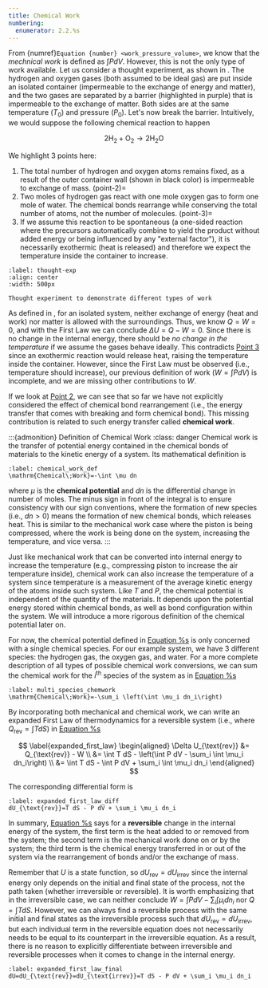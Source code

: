 ```yaml
---
title: Chemical Work
numbering:
  enumerator: 2.2.%s
---
```


From {numref}`Equation {number} <work_pressure_volume>`, we know that the _mechnical work_ is defined as $\int P dV$. However, this is not the only type of work available. Let us consider a thought experiment, as shown in [](#thought-exp). The hydrogen and oxygen gases (both assumed to be ideal gas) are put inside an isolated container (impermeable to the exchange of energy and matter), and the two gases are separated by a barrier (highlighted in purple) that is impermeable to the exchange of matter. Both sides are at the same temperature ($T_0$) and pressure ($P_0$). Let's now break the barrier. Intuitively, we would suppose the following chemical reaction to happen

$$
2\mathrm{H}_2+\mathrm{O}_2 \rightarrow 2\mathrm{H}_2\mathrm{O}
$$

We highlight 3 points here:

1. The total number of hydrogen and oxygen atoms remains fixed, as a result of the outer container wall (shown in black color) is impermeable to exchange of mass.
(point-2)=
2. Two moles of hydrogen gas react with one mole oxygen gas to form one mole of water. The chemical bonds rearrange while conserving the total number of atoms, not the number of molecules.
(point-3)=
3. If we assume this reaction to be spontaneous (a one-sided reaction where the precursors automatically combine to yield the product without added energy or being influenced by any "external factor"), it is necessarily exothermic (heat is released) and therefore we expect the temperature inside the container to increase.

```{figure} ../images/fuelcell/OHbarrier.png
:label: thought-exp
:align: center
:width: 500px

Thought experiment to demonstrate different types of work
```

As defined in [](#tab:systems), for an isolated system, neither exchange of energy (heat and work) nor matter
is allowed with the surroundings. Thus, we know $Q=W=0$, and with the First Law we can conclude
$\Delta U=Q-W=0$. Since there is no change in the internal energy, there should be *no change in the temperature* if
we assume the gases behave ideally. This contradicts [Point 3](#point-3) since an exothermic reaction would release heat, raising
the temperature inside the container. However, since the First Law must be observed (i.e., temperature should increase),
our previous definition of work ($W=\int P dV$) is incomplete, and we are missing other contributions to $W$.

If we look at [Point 2](#point-2), we can see that so far we have not explicitly considered the effect of chemical bond rearrangement
(i.e., the energy transfer that comes with breaking and form chemical bond). This missing contribution is related to such energy transfer called **chemical work**.

:::{admonition} Definition of Chemical Work
:class: danger
Chemical work is the transfer of potential energy contained in the chemical bonds of materials to the kinetic
energy of a system. Its mathematical definition is
```{math}
:label: chemical_work_def
\mathrm{Chemical\;Work}=-\int \mu dn
```
where $\mu$ is the **chemical potential** and $dn$ is the differential change in number of moles. The minus sign
in front of the integral is to ensure consistency with our sign conventions, where the formation of new species
(i.e., $dn>0$) means the formation of new chemical bonds, which releases heat. This is similar to the mechanical work case where the piston is being compressed, where the work is being done on the system, increasing the temperature, and vice versa.
:::

Just like mechanical work that can be converted into internal energy to increase the temperature (e.g., compressing piston to increase the air temperature inside), chemical work can also increase the temperature
of a system since temperature is a measurement of the average kinetic energy of the atoms inside such system.
Like $T$ and $P$, the chemical potential is independent of the quantity of the materials. It depends upon the
potential energy stored within chemical bonds, as well as bond configuration within the system. We will introduce
a more rigorous definition of the chemical potential later on.

For now, the chemical potential defined in [Equation %s](#chemical_work_def) is only concerned with a single chemical species. For our example system, we have 3 different species: the hydrogen gas, the oxygen gas, and water. For a more complete description of all types of possible chemical work conversions, we can sum the chemical work for the $i^{\text{th}}$ species of the system as in [Equation %s](#multi_species_chemwork)

```{math}
:label: multi_species_chemwork
\mathrm{Chemical\;Work}=-\sum_i \left(\int \mu_i dn_i\right)
```

By incorporating both mechanical and chemical work, we can write an expanded First Law of thermodynamics for a reversible system (i.e., where $Q_{\text{rev}}=\int T dS$) in [Equation %s](#expanded_first_law)

$$
\label{expanded_first_law}
\begin{aligned}
\Delta U_{\text{rev}} &= Q_{\text{rev}} - W \\
&= \int T dS - \left(\int P dV - \sum_i \int \mu_i dn_i\right) \\
&= \int T dS - \int P dV + \sum_i \int \mu_i dn_i
\end{aligned}
$$

The corresponding differential form is
```{math}
:label: expanded_first_law_diff
dU_{\text{rev}}=T dS - P dV + \sum_i \mu_i dn_i
```

In summary, [Equation %s](#expanded_first_law_diff) says for a **reversible** change in the internal energy of the system, the first term is the heat added to or removed from the system; the second term is the mechanical work done on or by the system; the third term is the chemical energy transferred in or out of the system via the rearrangement of bonds and/or the exchange of mass.

Remember that $U$ is a state function, so $dU_{\text{rev}}=dU_{\text{irrev}}$ since the internal energy only depends on the initial and final state of the process, not the path taken (whether irreversible or reversible). It is worth emphasizing that in the irreversible case, we can neither conclude $W=\int P dV -\sum_i \int \mu_i dn_i$ nor $Q=\int T dS$. However, we can always find a reversible process with the same initial and final states as the irreversible process such that $dU_{\text{rev}}=dU_{\text{irrev}}$, but each individual term in the reversible equation does not necessarily needs to be equal to its counterpart in the irreversible equation. As a result, there is no reason to explicitly differentiate between irreversible and reversible processes when it comes to change in the internal energy.

```{math}
:label: expanded_first_law_final
dU=dU_{\text{rev}}=dU_{\text{irrev}}=T dS - P dV + \sum_i \mu_i dn_i
```